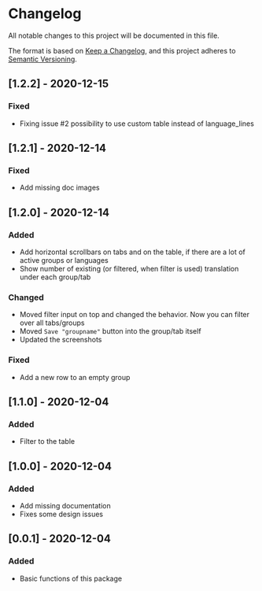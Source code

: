 # Changelog
All notable changes to this project will be documented in this file.

The format is based on [Keep a Changelog](https://keepachangelog.com/en/1.0.0/),
and this project adheres to [Semantic Versioning](https://semver.org/spec/v2.0.0.html).

## [1.2.2] - 2020-12-15

### Fixed
- Fixing issue #2 possibility to use custom table instead of language_lines

## [1.2.1] - 2020-12-14

### Fixed
- Add missing doc images

## [1.2.0] - 2020-12-14

### Added
- Add horizontal scrollbars on tabs and on the table, if there are a lot of active groups or languages
- Show number of existing (or filtered, when filter is used) translation under each group/tab

### Changed
- Moved filter input on top and changed the behavior. Now you can filter over all tabs/groups
- Moved  `Save "groupname"` button into the group/tab itself
- Updated the screenshots

### Fixed
- Add a new row to an empty group

## [1.1.0] - 2020-12-04

### Added
- Filter to the table

## [1.0.0] - 2020-12-04

### Added
- Add missing documentation
- Fixes some design issues

## [0.0.1] - 2020-12-04

### Added
- Basic functions of this package

[comment]: <> (## [0.0.1] - 2020-12-04)

[comment]: <> (### Added)

[comment]: <> (- Basic functions of this package)

[comment]: <> (### Removed)

[comment]: <> (- nothing)
